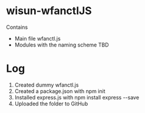 # wisun-wfanctlJS
Contains 
  - Main file wfanctl.js
  - Modules with the naming scheme TBD

# Log
1. Created dummy wfanctl.js 
2. Created a package.json with npm init
3. Installed express.js with npm install express --save
4. Uploaded the folder to GitHub
